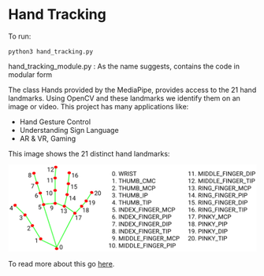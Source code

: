 # Hand Tracking

To run:

```
python3 hand_tracking.py
```

hand_tracking_module.py : As the name suggests, contains the code in modular form

The class Hands provided by the MediaPipe, provides access to the 21 hand landmarks. Using OpenCV and these landmarks we identify them on an image or video. This project has many applications like:

- Hand Gesture Control
- Understanding Sign Language
- AR & VR, Gaming

This image shows the 21 distinct hand landmarks:

<p style="text-align:center">
    <img style="width: 600px" src="hand_landmarks.png" /> 
</p>

To read more about this go [here](https://google.github.io/mediapipe/solutions/hands).
